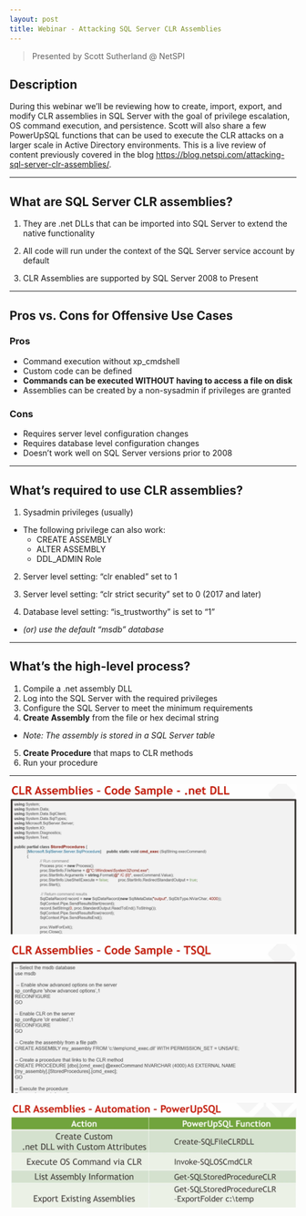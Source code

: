 ```yaml
---
layout: post
title: Webinar - Attacking SQL Server CLR Assemblies
---
```

 
> Presented by Scott Sutherland @ NetSPI

## Description

During this webinar we’ll be reviewing how to create, import, export, and modify CLR assemblies in SQL Server with the goal of privilege escalation, OS command execution, and persistence. Scott will also share a few PowerUpSQL functions that can be used to execute the CLR attacks on a larger scale in Active Directory environments. This is a live review of content previously covered in the blog https://blog.netspi.com/attacking-sql-server-clr-assemblies/.

---

## What are SQL Server CLR assemblies?
1. They are .net DLLs that can be imported into SQL Server to extend
the native functionality

2. All code will run under the context of the SQL Server service
account by default

3. CLR Assemblies are supported by SQL Server 2008 to Present

---

## Pros vs. Cons for Offensive Use Cases
### Pros
* Command execution without xp_cmdshell
* Custom code can be defined
* **Commands can be executed WITHOUT having to access a file on disk**
* Assemblies can be created by a non-sysadmin if privileges are granted

### Cons
* Requires server level configuration changes
* Requires database level configuration changes
* Doesn’t work well on SQL Server versions prior to 2008

---

## What’s required to use CLR assemblies?
1. Sysadmin privileges (usually)
  * The following privilege can also work:
    * CREATE ASSEMBLY
    * ALTER ASSEMBLY
    * DDL_ADMIN Role

2. Server level setting: “clr enabled” set to 1

3. Server level setting: “clr strict security” set to 0 (2017 and later)

4. Database level setting: “is_trustworthy” is set to “1”
  * *(or) use the default “msdb” database*

---

## What’s the high-level process?

1. Compile a .net assembly DLL
2. Log into the SQL Server with the required privileges
3. Configure the SQL Server to meet the minimum requirements
4. **Create Assembly** from the file or hex decimal string
  * *Note: The assembly is stored in a SQL Server table*
5. **Create Procedure** that maps to CLR methods
6. Run your procedure

---

![code](/images/webinar/netspi/1.png)

![code](/images/webinar/netspi/2.png)

![code](/images/webinar/netspi/3.png)
